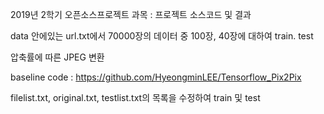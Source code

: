 2019년 2학기 오픈소스프로젝트 과목 : 프로젝트 소스코드 및 결과

data 안에있는 url.txt에서 70000장의 데이터 중 100장, 40장에 대하여 train. test

압축률에 따른 JPEG 변환 

baseline code : https://github.com/HyeongminLEE/Tensorflow_Pix2Pix

filelist.txt, original.txt,  testlist.txt의 목록을 수정하여 train 및 test